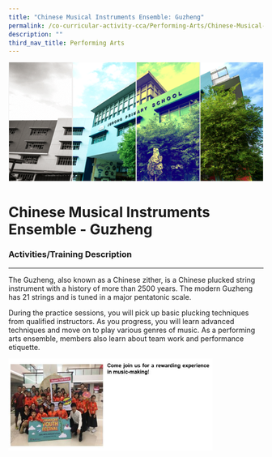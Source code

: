 ```yaml
---
title: "Chinese Musical Instruments Ensemble: Guzheng"
permalink: /co-curricular-activity-cca/Performing-Arts/Chinese-Musical-Instruments-Ensemble-Guzheng/
description: ""
third_nav_title: Performing Arts
---
```

![](/images/Banner.png)

Chinese Musical Instruments Ensemble - Guzheng
==============================================


### Activities/Training Description
-------------------------------

The Guzheng, also known as a Chinese zither, is a Chinese plucked string instrument with a history of more than 2500 years. The modern Guzheng has 21 strings and is tuned in a major pentatonic scale. 

  

During the practice sessions, you will pick up basic plucking techniques from qualified instructors. As you progress, you will learn advanced techniques and move on to play various genres of music. As a performing arts ensemble, members also learn about team work and performance etiquette.


<img src="/images/Guzheng_CCA2020.jpg" style="width:80%">